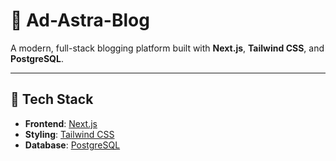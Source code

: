 # 🌌 Ad-Astra-Blog

A modern, full-stack blogging platform built with **Next.js**, **Tailwind CSS**, and **PostgreSQL**.  

---

## 🚀 Tech Stack

- **Frontend**: [Next.js](https://nextjs.org/) 
- **Styling**: [Tailwind CSS](https://tailwindcss.com/) 
- **Database**: [PostgreSQL](https://www.postgresql.org/)  
